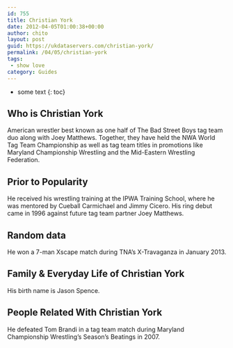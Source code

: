 ```yaml
---
id: 755
title: Christian York
date: 2012-04-05T01:00:38+00:00
author: chito
layout: post
guid: https://ukdataservers.com/christian-york/
permalink: /04/05/christian-york
tags:
 - show love
category: Guides
---
```


* some text
{: toc}


## Who is  Christian York
                  
                  
                  
American wrestler best known as one half of The Bad Street Boys tag team duo along with Joey Matthews. Together, they have held the NWA World Tag Team Championship as well as tag team titles in promotions like Maryland Championship Wrestling and the Mid-Eastern Wrestling Federation.
                  
                
                
                
## Prior to Popularity 
                  
                  
                  
He received his wrestling training at the IPWA Training School, where he was mentored by Cueball Carmichael and Jimmy Cicero. His ring debut came in 1996 against future tag team partner Joey Matthews.
                  
                
                
                
## Random data 
                  
                  
                  
He won a 7-man Xscape match during TNA&#8217;s X-Travaganza in January 2013.
                  
                
                
                
## Family & Everyday Life of Christian York
                  
                  
                  
His birth name is Jason Spence.
                  
                
                
                
## People Related With  Christian York
                  
                  
                  
He defeated Tom Brandi in a tag team match during Maryland Championship Wrestling&#8217;s Season&#8217;s Beatings in 2007.
                  
                
              
            
          
          
          
    
    
  

